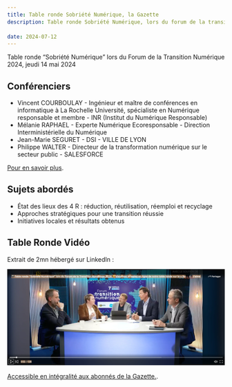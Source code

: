 ```yaml
---
title: Table ronde Sobriété Numérique, la Gazette
description: Table ronde Sobriété Numérique, lors du forum de la transition numérique 2024 organisé par la Gazette en partenariat avec la DINUM

date: 2024-07-12
---
```


<!-- image: /img/posts/table-ronde-gazette/table-ronde-sobriete-numerique-gazette.webp -->
<!-- ![]({{ image }}) -->

Table ronde “Sobriété Numérique” lors du Forum de la Transition Numérique 2024, jeudi 14 mai 2024


## Conférenciers

* Vincent COURBOULAY - Ingénieur et maître de conférences en informatique à La Rochelle Université, spécialiste en Numérique responsable et membre - INR (Institut du Numérique Responsable)
* Mélanie RAPHAEL - Experte Numérique Ecoresponsable - Direction Interministérielle du Numérique
* Jean-Marie SEGURET - DSI - VILLE DE LYON
* Philippe WALTER - Directeur de la transformation numérique sur le secteur public - SALESFORCE

[Pour en savoir plus](https://forum-transition-numerique.eventmaker.io/fr/programme).

## Sujets abordés

* État des lieux des 4 R : réduction, réutilisation, réemploi et recyclage
* Approches stratégiques pour une transition réussie
* Initiatives locales et résultats obtenus

## Table Ronde Vidéo

Extrait de 2mn hébergé sur LinkedIn :

[![capture d'écran de la table ronde, avec un lien vers un extrait](/img/posts/table-ronde-gazette/table-ronde-gazette.webp)](https://www.linkedin.com/embed/feed/update/urn:li:ugcPost:7216867854837522433?compact=1)

[Accessible en intégralité aux abonnés de la Gazette.](https://forum-transition-numerique.eventmaker.io/fr).
